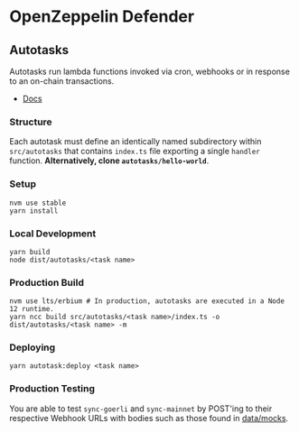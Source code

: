 # OpenZeppelin Defender

## Autotasks

Autotasks run lambda functions invoked via cron, webhooks or in response to an on-chain transactions.

- [Docs](https://docs.openzeppelin.com/defender/autotasks)

### Structure

Each autotask must define an identically named subdirectory within `src/autotasks` that contains `index.ts` file exporting a single `handler` function. **Alternatively, clone `autotasks/hello-world`**.

### Setup

```shell
nvm use stable
yarn install
```

### Local Development

```shell
yarn build
node dist/autotasks/<task name>
```

### Production Build

```shell
nvm use lts/erbium # In production, autotasks are executed in a Node 12 runtime.
yarn ncc build src/autotasks/<task name>/index.ts -o dist/autotasks/<task name> -m
```

### Deploying

```shell
yarn autotask:deploy <task name>
```

### Production Testing

You are able to test `sync-goerli` and `sync-mainnet` by POST'ing to their respective Webhook URLs with bodies such as those found in [data/mocks](data/mocks/).
